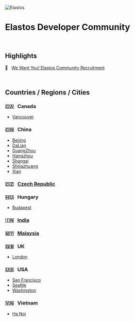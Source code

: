 ![Elastos](https://avatars1.githubusercontent.com/u/11608578?s=100&v=4)
# Elastos Developer Community
&nbsp;
## Highlights
🙌 &nbsp; [We Want You! Elastos Community Recruitment](https://medium.com/elastos/we-want-you-elastos-community-recruitment-da0e97694f63)

&nbsp;

## Countries / Regions / Cities

### 🇨🇦 &nbsp; Canada
- [Vancouver](Canada/VANCOUVER.md)

### 🇨🇳 &nbsp; China
- [Beijing](China/BEIJING.md)
- [DaLian](China/DALIAN.md)
- [GuangZhou](China/GUANGZHOU.md)
- [Hangzhou](China/HANGZHOU.md)
- [Shangai](China/SHANGAI.md)
- [Shijiazhuang](China/SHIJIAZHUANG.md)
- [Xian](China/XIAN.md)

### 🇨🇿 &nbsp; [Czech Republic](Czech-Republic/README.md)

### 🇭🇺 &nbsp; Hungary
- [Budapest](Hungary/BUDAPEST.md)

### 🇮🇳 &nbsp; [India](India/README.md)

### 🇲🇾 &nbsp; [Malaysia](Malaysia/README.md)

### 🇬🇧 &nbsp; UK
- [London](UK/LONDON.md)

### 🇺🇸 &nbsp; USA
- [San Francisco](USA/SF.md)
- [Seattle](USA/SEATTLE.md)
- [Washington](USA/WASHINGTON.md)

### 🇻🇳 &nbsp; Vietnam
- [Ha Noi](Vietnam/HANOI.md)

